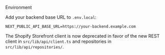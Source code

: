 Environment

Add your backend base URL to `.env.local`:

```
NEXT_PUBLIC_API_BASE_URL=https://your-backend.example.com
```

The Shopify Storefront client is now deprecated in favor of the new REST client in `src/lib/api/client.ts` and repositories in `src/lib/api/repositories/`.
